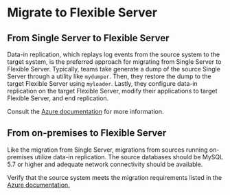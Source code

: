 # Migrate to Flexible Server

## From Single Server to Flexible Server

Data-in replication, which replays log events from the source system to the target system, is the preferred approach for migrating from Single Server to Flexible Server. Typically, teams take generate a dump of the source Single Server through a utility like `mydumper`. Then, they restore the dump to the target Flexible Server using `myloader`. Lastly, they configure data-in replication on the target Flexible Server, modify their applications to target Flexible Server, and end replication.

Consult the [Azure documentation](https://docs.microsoft.com/azure/mysql/howto-migrate-single-flexible-minimum-downtime) for more information.

## From on-premises to Flexible Server

Like the migration from Single Server, migrations from sources running on-premises utilize data-in replication. The source databases should be MySQL 5.7 or higher and adequate network connectivity should be available.

Verify that the source system meets the migration requirements listed in the [Azure documentation.](https://docs.microsoft.com/azure/mysql/flexible-server/concepts-data-in-replication)
